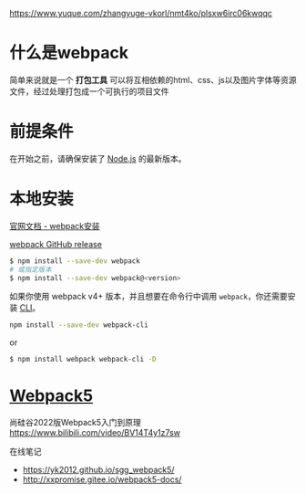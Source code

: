 https://www.yuque.com/zhangyuge-vkorl/nmt4ko/plsxw6irc06kwqqc



# 什么是webpack
简单来说就是一个 **打包工具**
可以将互相依赖的html、css、js以及图片字体等资源文件，经过处理打包成一个可执行的项目文件



# 前提条件

在开始之前，请确保安装了 [Node.js](https://nodejs.org/en/) 的最新版本。



# 本地安装

[官网文档 - webpack安装](https://webpack.docschina.org/guides/installation#local-installation)

[webpack GitHub release](https://github.com/webpack/webpack/releases)

```sh
$ npm install --save-dev webpack
# 或指定版本
$ npm install --save-dev webpack@<version>
```

如果你使用 webpack v4+ 版本，并且想要在命令行中调用 `webpack`，你还需要安装 [CLI](https://webpack.docschina.org/api/cli/)。

```bash
npm install --save-dev webpack-cli
```

or

```sh
$ npm install webpack webpack-cli -D
```







# [Webpack5](https://mouday.github.io/coding-tree/#/blog/webpack/webpack5?id=webpack5)

尚硅谷2022版Webpack5入门到原理 https://www.bilibili.com/video/BV14T4y1z7sw

在线笔记

- https://yk2012.github.io/sgg_webpack5/
- http://xxpromise.gitee.io/webpack5-docs/



























